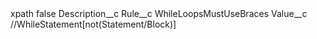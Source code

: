 <?xml version="1.0" encoding="UTF-8"?>
<CustomMetadata xmlns="http://soap.sforce.com/2006/04/metadata" xmlns:xsi="http://www.w3.org/2001/XMLSchema-instance" xmlns:xsd="http://www.w3.org/2001/XMLSchema">
    <label>xpath</label>
    <protected>false</protected>
    <values>
        <field>Description__c</field>
        <value xsi:nil="true"/>
    </values>
    <values>
        <field>Rule__c</field>
        <value xsi:type="xsd:string">WhileLoopsMustUseBraces</value>
    </values>
    <values>
        <field>Value__c</field>
        <value xsi:type="xsd:string">//WhileStatement[not(Statement/Block)]</value>
    </values>
</CustomMetadata>
